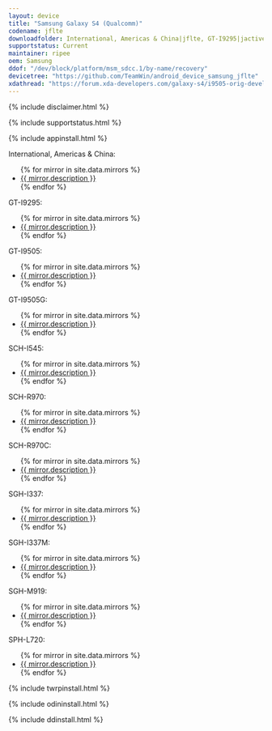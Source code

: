 ```yaml
---
layout: device
title: "Samsung Galaxy S4 (Qualcomm)"
codename: jflte
downloadfolder: International, Americas & China|jflte, GT-I9295|jactivelte, GT-I9505|jfltexx, GT-I9505G|jgedlte, SCH-I545|jfltevzw, SCH-R970|jflteusc, SCH-R970C|jfltecri, SGH-I337|jflteatt, SGH-I337M|jfltecan, SGH-M919|jfltetmo, SPH-L720|jfltespr
supportstatus: Current
maintainer: ripee
oem: Samsung
ddof: "/dev/block/platform/msm_sdcc.1/by-name/recovery"
devicetree: "https://github.com/TeamWin/android_device_samsung_jflte"
xdathread: "https://forum.xda-developers.com/galaxy-s4/i9505-orig-develop/recovery-twrp-3-2-1-0-t3742880"
---
```


{% include disclaimer.html %}

{% include supportstatus.html %}

{% include appinstall.html %}

<p class="text">International, Americas & China:</p>
<ul>
{% for mirror in site.data.mirrors %}
  <li>
    <a href="{{ mirror.baseurl }}jflte">
      {{ mirror.description }}
    </a>
  </li>
{% endfor %}
</ul>
<p class="text">GT-I9295:</p>
<ul>
{% for mirror in site.data.mirrors %}
  <li>
    <a href="{{ mirror.baseurl }}jactivelte">
      {{ mirror.description }}
    </a>
  </li>
{% endfor %}
</ul>
<p class="text">GT-I9505:</p>
<ul>
{% for mirror in site.data.mirrors %}
  <li>
    <a href="{{ mirror.baseurl }}jfltexx">
      {{ mirror.description }}
    </a>
  </li>
{% endfor %}
</ul>
<p class="text">GT-I9505G:</p>
<ul>
{% for mirror in site.data.mirrors %}
  <li>
    <a href="{{ mirror.baseurl }}jgedlte">
      {{ mirror.description }}
    </a>
  </li>
{% endfor %}
</ul>
<p class="text">SCH-I545:</p>
<ul>
{% for mirror in site.data.mirrors %}
  <li>
    <a href="{{ mirror.baseurl }}jfltevzw">
      {{ mirror.description }}
    </a>
  </li>
{% endfor %}
</ul>
<p class="text">SCH-R970:</p>
<ul>
{% for mirror in site.data.mirrors %}
  <li>
    <a href="{{ mirror.baseurl }}jflteusc">
      {{ mirror.description }}
    </a>
  </li>
{% endfor %}
</ul>
<p class="text">SCH-R970C:</p>
<ul>
{% for mirror in site.data.mirrors %}
  <li>
    <a href="{{ mirror.baseurl }}jfltecri">
      {{ mirror.description }}
    </a>
  </li>
{% endfor %}
</ul>
<p class="text">SGH-I337:</p>
<ul>
{% for mirror in site.data.mirrors %}
  <li>
    <a href="{{ mirror.baseurl }}jflteatt">
      {{ mirror.description }}
    </a>
  </li>
{% endfor %}
</ul>
<p class="text">SGH-I337M:</p>
<ul>
{% for mirror in site.data.mirrors %}
  <li>
    <a href="{{ mirror.baseurl }}jfltecan">
      {{ mirror.description }}
    </a>
  </li>
{% endfor %}
</ul>
<p class="text">SGH-M919:</p>
<ul>
{% for mirror in site.data.mirrors %}
  <li>
    <a href="{{ mirror.baseurl }}jfltetmo">
      {{ mirror.description }}
    </a>
  </li>
{% endfor %}
</ul>
<p class="text">SPH-L720:</p>
<ul>
{% for mirror in site.data.mirrors %}
  <li>
    <a href="{{ mirror.baseurl }}jfltespr">
      {{ mirror.description }}
    </a>
  </li>
{% endfor %}
</ul>

{% include twrpinstall.html %}

{% include odininstall.html %}

{% include ddinstall.html %}